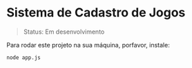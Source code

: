# Sistema de Cadastro de Jogos

> Status: Em desenvolvimento

Para rodar este projeto na sua máquina, porfavor, instale:

```
node app.js
```
